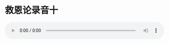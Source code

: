 # 救恩论录音十

<audio style="width: 100%;" preload="false" controls controlslist="nodownload"><source src="//cdn.wechat.edu.pl/audio/mp3/old/27411.mp3" type="audio/mpeg">Your browser does not support the audio element.</audio>


